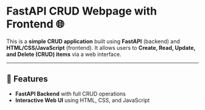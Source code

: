 # FastAPI CRUD Webpage with Frontend 🌐

This is a **simple CRUD application** built using **FastAPI** (backend) and **HTML/CSS/JavaScript** (frontend). It allows users to **Create, Read, Update, and Delete (CRUD) items** via a web interface.

---

## 🚀 Features
- **FastAPI Backend** with full CRUD operations
- **Interactive Web UI** using HTML, CSS, and JavaScript
